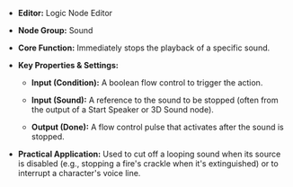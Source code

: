 - **Editor:** Logic Node Editor
    
- **Node Group:** Sound
    
- **Core Function:** Immediately stops the playback of a specific sound.
    
- **Key Properties & Settings:**
    
    - **Input (Condition):** A boolean flow control to trigger the action.
        
    - **Input (Sound):** A reference to the sound to be stopped (often from the output of a Start Speaker or 3D Sound node).
        
    - **Output (Done):** A flow control pulse that activates after the sound is stopped.
        
- **Practical Application:** Used to cut off a looping sound when its source is disabled (e.g., stopping a fire's crackle when it's extinguished) or to interrupt a character's voice line.